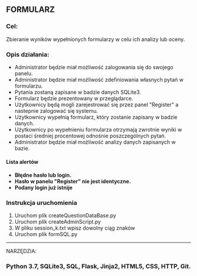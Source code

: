 <h2>FORMULARZ</h2>

<h3>Cel:</h3> 

Zbieranie wyników wypełnionych formularzy w celu ich analizy lub oceny.

<h3>Opis działania:</h3>

<ul>
<li>Administrator będzie miał możliwość zalogowania się do swojego panelu.</li>
<li>Administrator będzie miał możliwość  zdefiniowania własnych pytań w formularzu.</li>
<li>Pytania zostaną zapisane w badzie danych SQLite3.</li>
<li>Formularz będzie prezentowany w przeglądarce.</li>
<li>Użytkownicy będą mogli  zarejestrować się przez panel "Register" a nastepnie zalogować się systemu.</li>
<li>Użytkownicy wypełnią formularz, który zostanie zapisany w badzie danych.</li>
<li>Użytkownicy po wypełnieniu formularza otrzymają zwrotnie wyniki w postaci średniej procentowej odnośnie poszczególnych pytań.</li>
<li>Administrator będzie miał możliwość analizy danych zapisanych w bazie.</li>
</ul>

<h4>Lista alertów<h4>

<ul>
<li>Błędne hasło lub login.</li>
<li>Hasło w panelu "Register" nie jest identyczne.</li>
<li>Podany login już istnije</li>
</ul>

<h3>Instrukcja uruchomienia</h3>

<ol>
<li>Uruchom plik createQuestionDataBase.py</li>
<li>Uruchom plik createAdminScript.py</li>
<li>W pliku session_k.txt wpisz dowolny ciąg znaków</li>
<li>Uruchom plik formSQL.py</li>
</ol>

----------

 NARZĘDZIA: 
<h3>Python 3.7, SQLite3, SQL, Flask, Jinja2, HTML5, CSS, HTTP, Git.</h3>

